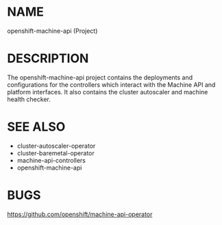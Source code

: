 NAME
====

openshift-machine-api (Project)

DESCRIPTION
====

The openshift-machine-api project contains the deployments and configurations
for the controllers which interact with the Machine API and platform
interfaces. It also contains the cluster autoscaler and machine health checker.

SEE ALSO
====

* cluster-autoscaler-operator
* cluster-baremetal-operator
* machine-api-controllers
* openshift-machine-api

BUGS
====

https://github.com/openshift/machine-api-operator

